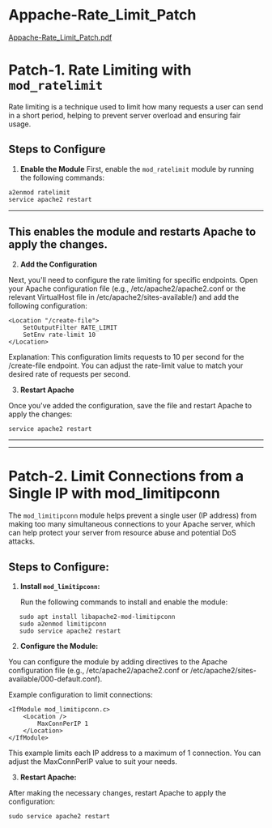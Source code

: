 # Appache-Rate_Limit_Patch
[Appache-Rate_Limit_Patch.pdf](https://github.com/user-attachments/files/17804066/Appache-Rate_Limit_Patch.pdf)
# Patch-1. Rate Limiting with `mod_ratelimit`

Rate limiting is a technique used to limit how many requests a user can send in a short period, helping to prevent server overload and ensuring fair usage.

## Steps to Configure

1. **Enable the Module**
First, enable the `mod_ratelimit` module by running the following commands:

```
a2enmod ratelimit
service apache2 restart
```
---
This enables the module and restarts Apache to apply the changes.
---

2. **Add the Configuration**

Next, you'll need to configure the rate limiting for specific endpoints. Open your Apache configuration file (e.g., /etc/apache2/apache2.conf or the relevant VirtualHost file in /etc/apache2/sites-available/) and add the following configuration:

```
<Location "/create-file">
    SetOutputFilter RATE_LIMIT
    SetEnv rate-limit 10
</Location>
```

Explanation:
This configuration limits requests to 10 per second for the /create-file endpoint.
You can adjust the rate-limit value to match your desired rate of requests per second.

3. **Restart Apache**

Once you've added the configuration, save the file and restart Apache to apply the changes:
```
service apache2 restart
```

---
---

# Patch-2. Limit Connections from a Single IP with mod_limitipconn

The `mod_limitipconn` module helps prevent a single user (IP address) from making too many simultaneous connections to your Apache server, which can help protect your server from resource abuse and potential DoS attacks.

## Steps to Configure:

1. **Install `mod_limitipconn`:**

   Run the following commands to install and enable the module:

```
   sudo apt install libapache2-mod-limitipconn
   sudo a2enmod limitipconn
   sudo service apache2 restart
```

2. **Configure the Module:**

You can configure the module by adding directives to the Apache configuration file (e.g., /etc/apache2/apache2.conf or /etc/apache2/sites-available/000-default.conf).

Example configuration to limit connections:

```
<IfModule mod_limitipconn.c>
    <Location />
        MaxConnPerIP 1
    </Location>
</IfModule>
```

This example limits each IP address to a maximum of 1 connection.
You can adjust the MaxConnPerIP value to suit your needs.

3. **Restart Apache:**

After making the necessary changes, restart Apache to apply the configuration:
```
sudo service apache2 restart
```


